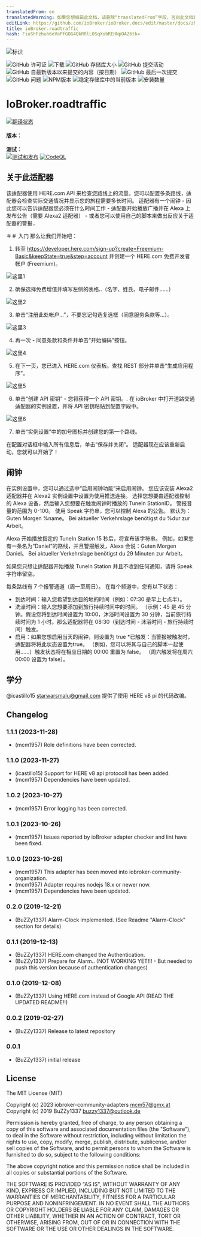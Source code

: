 ```yaml
---
translatedFrom: en
translatedWarning: 如果您想编辑此文档，请删除“translatedFrom”字段，否则此文档将再次自动翻译
editLink: https://github.com/ioBroker/ioBroker.docs/edit/master/docs/zh-cn/adapterref/iobroker.roadtraffic/README.md
title: ioBroker.roadtraffic
hash: FiuShFzhuh6eVaPfGOG4QkRRlL0SqXobREHNpOAZ6tk=
---
```

![标识](../../../en/adapterref/iobroker.roadtraffic/admin/roadtraffic.png)

![GitHub 许可证](https://img.shields.io/github/license/iobroker-community-adapters/ioBroker.roadtraffic)
![下载](https://img.shields.io/npm/dm/iobroker.roadtraffic.svg)
![GitHub 存储库大小](https://img.shields.io/github/repo-size/iobroker-community-adapters/ioBroker.roadtraffic)
![GitHub 提交活动](https://img.shields.io/github/commit-activity/m/iobroker-community-adapters/ioBroker.roadtraffic)
![GitHub 自最新版本以来提交的内容（按日期）](https://img.shields.io/github/commits-since/iobroker-community-adapters/ioBroker.roadtraffic/latest)
![GitHub 最后一次提交](https://img.shields.io/github/last-commit/iobroker-community-adapters/ioBroker.roadtraffic)
![GitHub 问题](https://img.shields.io/github/issues/iobroker-community-adapters/ioBroker.roadtraffic)
![NPM版本](http://img.shields.io/npm/v/iobroker.roadtraffic.svg)
![稳定存储库中的当前版本](https://iobroker.live/badges/roadtraffic-stable.svg)
![安装数量](https://iobroker.live/badges/roadtraffic-installed.svg)

# IoBroker.roadtraffic
[![翻译状态](https://weblate.iobroker.net/widgets/adapters/-/roadtraffic/svg-badge.svg)](https://weblate.iobroker.net/engage/adapters/?utm_source=widget)</br> </br> **版本：** </br> </br> **测试：** </br> [![测试和发布](https://github.com/iobroker-community-adapters/ioBroker.roadtraffic/actions/workflows/test-and-release.yml/badge.svg)](https://github.com/iobroker-community-adapters/ioBroker.roadtraffic/actions/workflows/test-and-release.yml) [![CodeQL](https://github.com/iobroker-community-adapters/ioBroker.roadtraffic/actions/workflows/codeql.yml/badge.svg)](https://github.com/iobroker-community-adapters/ioBroker.roadtraffic/actions/workflows/codeql.yml)

<!--

## Sentry **此适配器使用 Sentry 库自动向开发人员报告异常和代码错误。** 有关更多详细信息以及如何禁用错误报告的信息，请参阅[Sentry-插件文档](https://github.com/ioBroker/plugin-sentry#plugin-sentry)!从 js-controller 3.0 开始使用 Sentry 报告。
-->
## 关于此适配器
该适配器使用 HERE.com API 来检查您路线上的流量。您可以配置多条路线，适配器会检查实际交通情况并显示您的旅程需要多长时间。
适配器有一个闹钟 - 因此您可以告诉适配器您必须在什么时间工作 - 适配器开始播放广播并在 Alexa 上发布公告（需要 Alexa2 适配器） - 或者您可以使用自己的脚本来做出反应关于适配器的警报..

＃＃ 入门
那么让我们开始吧：

1. 转至 https://developer.here.com/sign-up?create=Freemium-Basic&keepState=true&step=account 并创建一个 HERE.com 免费开发者帐户 (Freemium)。

![这里1](../../../en/adapterref/iobroker.roadtraffic/img/Here1.png)

2. 确保选择免费增值并填写左侧的表格..（名字、姓氏、电子邮件......）

![这里2](../../../en/adapterref/iobroker.roadtraffic/img/Here2.png)

3. 单击“注册此处帐户...”，不要忘记勾选复选框（同意服务条款等...）。

![这里3](../../../en/adapterref/iobroker.roadtraffic/img/Here3.png)

4. 再一次 - 同意条款和条件并单击“开始编码”按钮。

![这里4](../../../en/adapterref/iobroker.roadtraffic/img/Here4.png)

5. 在下一页，您已进入 HERE.com 仪表板。查找 REST 部分并单击“生成应用程序”。

![这里5](../../../en/adapterref/iobroker.roadtraffic/img/Here5.png)

6. 单击“创建 API 密钥” - 您将获得一个 API 密钥。. 在 ioBroker 中打开道路交通适配器的实例设置，并将 API 密钥粘贴到配置字段中。

![这里6](../../../en/adapterref/iobroker.roadtraffic/img/Here6.png)

7. 单击“实例设置”中的加号图标并创建您的第一个路线。

在配置对话框中输入所有信息后，单击“保存并关闭”。
适配器现在应该重新启动，您就可以开始了！

## 闹钟
在实例设置中，您可以通过选中“启用闹钟功能”来启用闹钟。
您应该安装 Alexa2 适配器并在 Alexa2 实例设置中设置为使用推送连接。
选择您想要由适配器控制的 Alexa 设备，然后输入您想要在触发闹钟时播放的 TuneIn StationID。
警报音量的范围为 0-100。
使用 Speak 字符串，您可以控制 Alexa 的公告。
默认为：Guten Morgen %name。 Bei aktueller Verkehrslage benötigst du %dur zur Arbeit。

Alexa 开始播放指定的 TuneIn Station 15 秒后，将宣布该字符串。
例如，如果您有一条名为“Daniel”的路线，并且警报触发，Alexa 会说：Guten Morgen Daniel。 Bei aktueller Verkehrslage benötigst du 29 Minuten zur Arbeit。

如果您只想让适配器开始播放 TuneIn Station 并且不收到任何通知，请将 Speak 字符串留空。

每条路线有 7 个报警通道（周一至周日）。
在每个频道中，您有以下状态：

* 到达时间：输入您希望到达目的地的时间（例如：07:30 是早上七点半）。
* 洗澡时间：输入您想要添加到旅行持续时间中的时间。 （示例：45 是 45 分钟。假设您将到达时间设置为 10:00，沐浴时间设置为 30 分钟，当前旅行持续时间为 1 小时。那么适配器将在 08:30（到达时间 - 沐浴时间 - 旅行持续时间）触发。
* 启用：如果您想启用当天的闹钟，则设置为 true
*已触发：当警报被触发时，适配器将将此状态设置为true。 （例如，您可以将其与自己的脚本一起使用......）触发状态将在相应日期的 00:00 重置为 false。 （周六触发将在周六 00:00 设置为 false）。

## 学分
@icastillo15 <starwarsmalu@gmail.com> 提供了使用 HERE v8 pi 的代码改编。

## Changelog
<!--
    Placeholder for the next version (at the beginning of the line):
    ### **WORK IN PROGRESS**
-->
### 1.1.1 (2023-11-28)
* (mcm1957) Role definitions have been corrected.

### 1.1.0 (2023-11-27)
* (icastillo15) Support for HERE v8 api protocoll has been added.
* (mcm1957) Dependencies have been updated.

### 1.0.2 (2023-10-27)
* (mcm1957) Error logging has been corrected.

### 1.0.1 (2023-10-26)
* (mcm1957) Issues reported by ioBroker adapter checker and lint have been fixed.

### 1.0.0 (2023-10-26)
* (mcm1957) This adapter has been moved into iobroker-community-organization.
* (mcm1957) Adapter requires nodejs 18.x or newer now.
* (mcm1957) Dependencies have been updated.

### 0.2.0 (2019-12-21)
* (BuZZy1337) Alarm-Clock implemented. (See Readme "Alarm-Clock" section for details)

### 0.1.1 (2019-12-13)
* (BuZZy1337) HERE.com changed the Authentication.
* (BuZZy1337) Prepare for Alarm.. (NOT WORKING YET!!! - But needed to push this version because of authentication changes)

### 0.1.0 (2019-12-08)
* (BuZZy1337) Using HERE.com instead of Google API (READ THE UPDATED README!!)

### 0.0.2 (2019-02-27)
* (BuZZy1337) Release to latest repository

### 0.0.1
* (BuZZy1337) initial release

## License
The MIT License (MIT)

Copyright (c) 2023 iobroker-community-adapters <mcm57@gmx.at>
Copyright (c) 2019 BuZZy1337 <buzzy1337@outlook.de>

Permission is hereby granted, free of charge, to any person obtaining a copy
of this software and associated documentation files (the "Software"), to deal
in the Software without restriction, including without limitation the rights
to use, copy, modify, merge, publish, distribute, sublicense, and/or sell
copies of the Software, and to permit persons to whom the Software is
furnished to do so, subject to the following conditions:

The above copyright notice and this permission notice shall be included in
all copies or substantial portions of the Software.

THE SOFTWARE IS PROVIDED "AS IS", WITHOUT WARRANTY OF ANY KIND, EXPRESS OR
IMPLIED, INCLUDING BUT NOT LIMITED TO THE WARRANTIES OF MERCHANTABILITY,
FITNESS FOR A PARTICULAR PURPOSE AND NONINFRINGEMENT. IN NO EVENT SHALL THE
AUTHORS OR COPYRIGHT HOLDERS BE LIABLE FOR ANY CLAIM, DAMAGES OR OTHER
LIABILITY, WHETHER IN AN ACTION OF CONTRACT, TORT OR OTHERWISE, ARISING FROM,
OUT OF OR IN CONNECTION WITH THE SOFTWARE OR THE USE OR OTHER DEALINGS IN
THE SOFTWARE.